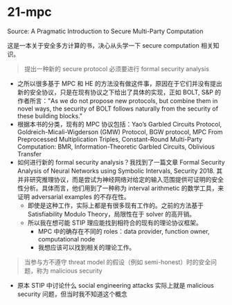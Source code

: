 # 21-mpc
Source: A Pragmatic Introduction to Secure Multi-Party Computation

这是一本关于安全多方计算的书，决心从头学一下 secure computation 相关知识。



> 提出一种新的 secure protocol 必须要进行 formal security analysis

* 之所以很多基于 MPC 和 HE 的方法没有做这件事，原因在于它们并没有提出新的安全协议，只是在现有协议之下给出了具体的实现，正如 BOLT, S&P 的作者所言："As we do not propose new protocols, but combine them in novel ways, the security of BOLT follows naturally from the security of these building blocks."
* 根据本书的分类，现有的 MPC 协议包括：Yao’s Garbled Circuits Protocol, Goldreich-Micali-Wigderson (GMW) Protocol, BGW protocol, MPC From Preprocessed Multiplication Triples, Constant-Round Multi-Party Computation: BMR, Information-Theoretic Garbled Circuits, Oblivious Transfer
* 如何进行新的 formal security analysis？我找到了一篇文章 Formal Security Analysis of Neural Networks using Symbolic Intervals, Security 2018. 其并非研究推理协议，而是尝试为神经网络对给定的输入范围提供可证明的安全性分析。具体而言，他们用到了一种称为 interval arithmetic 的数学工具，来证明 adversarial examples 的不存在性。
  * 即使是这种工作，实际上都是有很多现有工作的。之前的方法基于 Satisfiability Modulo Theory，局限性在于 solver 的高开销。
  * 所以我在想可能 STIP 理应能找到相符合的现有的理论协议框架。
    * MPC 中的确存在不同的 roles：data provider, function owner, computational node
    * 我想应该可以找到相关的理论工作。



> 当参与方不遵守 threat model 的假设（例如 semi-honest）时的安全问题，称为 malicious security

* 原本 STIP 中讨论什么 social engineering attacks 实际上就是 malicious security 问题，但当时我不知道这个概念
